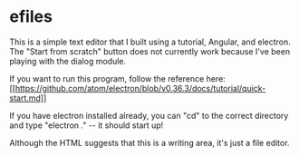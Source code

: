 # efiles

This is a simple text editor that I built using a tutorial, Angular, and electron. The "Start from scratch" button does not currently work because I've been playing with the dialog module. 

If you want to run this program, follow the reference here: [[https://github.com/atom/electron/blob/v0.36.3/docs/tutorial/quick-start.md]]

If you have electron installed already, you can "cd" to the correct directory and type "electron ." -- it should start up!

Although the HTML suggests that this is a writing area, it's just a file editor.